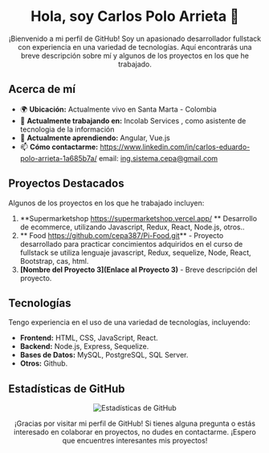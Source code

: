 <h1 align="center">Hola, soy Carlos Polo Arrieta 👋</h1>

<p align="center">¡Bienvenido a mi perfil de GitHub! Soy un apasionado desarrollador fullstack con experiencia en una variedad de tecnologías. Aquí encontrarás una breve descripción sobre mí y algunos de los proyectos en los que he trabajado.</p>

<h2>Acerca de mí</h2>

- 🌍 **Ubicación:** Actualmente vivo en Santa Marta - Colombia
- 💼 **Actualmente trabajando en:** Incolab Services , como asistente de tecnologia de la información
- 🌱 **Actualmente aprendiendo:** Angular, Vue.js
- 📫 **Cómo contactarme:** https://www.linkedin.com/in/carlos-eduardo-polo-arrieta-1a685b7a/   email: ing.sistema.cepa@gmail.com

<h2>Proyectos Destacados</h2>

<p>Algunos de los proyectos en los que he trabajado incluyen:</p>

1. **Supermarketshop https://supermarketshop.vercel.app/ ** Desarrollo de ecommerce, utilizando Javascript, Redux, React, Node.js, otros..
2. ** Food https://github.com/cepa387/Pi-Food.git** - Proyecto desarrollado para practicar concimientos adquiridos en el curso de fullstack se utiliza lenguaje javascript, Redux, sequelize, Node, React, Bootstrap, cas, html.
3. **[Nombre del Proyecto 3](Enlace al Proyecto 3)** - Breve descripción del proyecto.

<h2>Tecnologías</h2>

<p>Tengo experiencia en el uso de una variedad de tecnologías, incluyendo:</p>

- **Frontend:** HTML, CSS, JavaScript, React.
- **Backend:** Node.js, Express, Sequelize.
- **Bases de Datos:** MySQL, PostgreSQL, SQL Server.
- **Otros:** Github.

<h2>Estadísticas de GitHub</h2>

<p align="center">
  <img src="https://github-readme-stats.vercel.app/api?username=cepa387&show_icons=true&theme=dark" alt="Estadísticas de GitHub">
</p>

<p align="center">¡Gracias por visitar mi perfil de GitHub! Si tienes alguna pregunta o estás interesado en colaborar en proyectos, no dudes en contactarme. ¡Espero que encuentres interesantes mis proyectos!</p>
